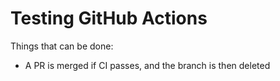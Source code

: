 # Testing GitHub Actions

Things that can be done:
- A PR is merged if CI passes, and the branch is then deleted
